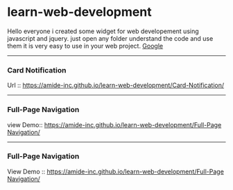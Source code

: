 # learn-web-development
Hello everyone i created some widget for web developement using javascript and jquery.
just open any folder understand the code and use them it is very easy to use in your web project.
<a href="">Google</a>
<hr>

<h3>Card Notification</h3>
<p>Url :: <a href="ttps://amide-inc.github.io/learn-web-development/Card-Notification/">https://amide-inc.github.io/learn-web-development/Card-Notification/</a></p>

<hr>

<h3>Full-Page Navigation</h3>
<p>view  Demo:: <a href="ttps://amide-inc.github.io/learn-web-development/Full-Page%20Navigation/">https://amide-inc.github.io/learn-web-development/Full-Page Navigation/</a></p>

<hr>

<h3>Full-Page Navigation</h3>
<p>View Demo  :: <a href="ttps://amide-inc.github.io/learn-web-development/Full-Page%20Navigation/">https://amide-inc.github.io/learn-web-development/Full-Page Navigation/</a></p>

